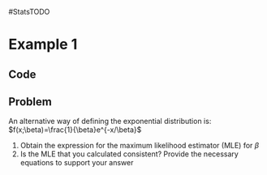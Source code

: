 #StatsTODO 
# Example 1
## Code


## Problem
An alternative way of defining the exponential distribution is: $f(x;\beta)=\frac{1}{\beta}e^{-x/\beta}$
1) Obtain the expression for the maximum likelihood estimator (MLE) for $\beta$
2) Is the MLE that you calculated consistent? Provide the necessary equations to support your answer
